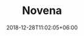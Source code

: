 ---
title: "Novena"
date: 2018-12-28T11:02:05+06:00 
# type don't remove or customize
type : "docs"
---